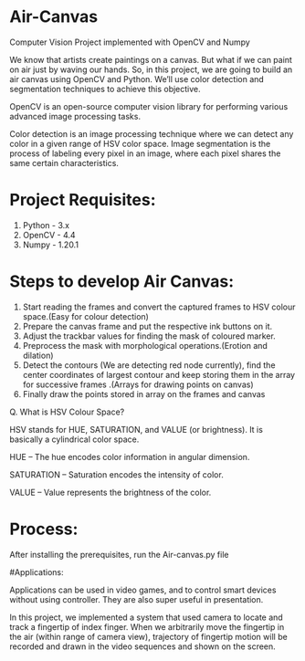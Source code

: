 # Air-Canvas
Computer Vision Project implemented with OpenCV and Numpy

We know that artists create paintings on a canvas. But what if we can paint on air just by waving our hands. So, in this project, we are going to build an air canvas using OpenCV and Python.
We’ll use color detection and segmentation techniques to achieve this objective.

OpenCV is an open-source computer vision library for performing various advanced image processing tasks.

Color detection is an image processing technique where we can detect any color in a given range of HSV color space.
Image segmentation is the process of labeling every pixel in an image, where each pixel shares the same certain characteristics.

# Project Requisites:
1. Python - 3.x 
2. OpenCV - 4.4
3. Numpy - 1.20.1

# Steps to develop Air Canvas:
1. Start reading the frames and convert the captured frames to HSV colour space.(Easy for colour detection)
2. Prepare the canvas frame and put the respective ink buttons on it. 
3. Adjust the trackbar values for finding the mask of coloured marker.
4. Preprocess the mask with morphological operations.(Erotion and dilation)
5. Detect the contours (We are detecting red node currently), find the center coordinates of largest contour and keep storing them in the array for successive frames .(Arrays for drawing points on canvas)
6. Finally draw the points stored in array on the frames and canvas

Q. What is HSV Colour Space?

HSV stands for HUE, SATURATION, and VALUE (or brightness). It is basically a cylindrical color space.

HUE – The hue encodes color information in angular dimension.

SATURATION – Saturation encodes the intensity of color.

VALUE – Value represents the brightness of the color.

# Process:
After installing the prerequisites, run the Air-canvas.py file

#Applications: 

Applications can be used in video games, and to control smart devices without using controller. They are also super useful in presentation.

In this project, we implemented a system that used camera to locate and track a fingertip of index finger. When we arbitrarily move the fingertip in the air (within range of camera view), trajectory of fingertip motion will be recorded and drawn in the video sequences and shown on the screen.
